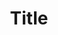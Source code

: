 ---
title: Title
sub-title: Sub title
blurb: Lorem ipsum dolor sit amet consectetur adipisicing elit. Inventore sit perferendis libero ipsam ullam harum, consequatur fugiat fugit architecto. Libero, error. Itaque quod ab eaque iste repellendus id voluptas ea!
left-img: assets/css/Images/Laura-Butler-by-Iringo-Demeter-for-BEAR-x-Cereal-Magazine-14.jpg
right-img: assets/css/Images/IMG_7728.jpg
---